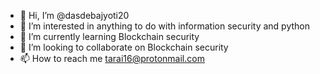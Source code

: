 - 👋 Hi, I’m @dasdebajyoti20
- 👀 I’m interested in anything to do with information security and python
- 🌱 I’m currently learning Blockchain security
- 💞️ I’m looking to collaborate on Blockchain security
- 📫 How to reach me tarai16@protonmail.com

<!---
dasdebajyoti20/dasdebajyoti20 is a ✨ special ✨ repository because its `README.md` (this file) appears on your GitHub profile.
You can click the Preview link to take a look at your changes.
--->
